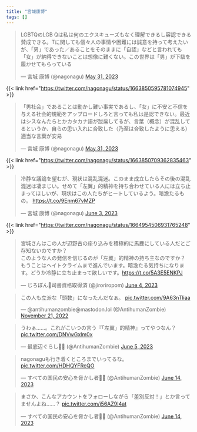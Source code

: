```yaml
---
title: "宮城康博"
tags: []
---
```


<blockquote class="twitter-tweet"><p lang="ja" dir="ltr">LGBTQのLGB Qは私は何のエクスキューズもなく理解できるし容認できる賛成できる。Tに関しても個々人の事情や困難には誠意を持って考えたいが、「男」であった／あることをそのままに「自認」などと言われても「女」が納得できないことは想像に難くない。この世界は「男」が下駄を履かせてもらっている</p>&mdash; 宮城 康博 (@nagonagu) <a href="https://twitter.com/nagonagu/status/1663850595781074945?ref_src=twsrc%5Etfw">May 31, 2023</a></blockquote> <script async src="https://platform.twitter.com/widgets.js" charset="utf-8"></script> 

{{< link href="https://twitter.com/nagonagu/status/1663850595781074945" >}}

<blockquote class="twitter-tweet"><p lang="ja" dir="ltr">「男社会」であることは動かし難い事実であるし、「女」に不安と不信を与える社会的規範をアップロードしろと言っても私は是認できない。最近はシスなんたらとかカタカナ語が跋扈してるが、言葉（概念）が混乱してるというか、自らの思い入れに合致した（乃至は合致したように思える）適当な言葉が安易</p>&mdash; 宮城 康博 (@nagonagu) <a href="https://twitter.com/nagonagu/status/1663850709362835463?ref_src=twsrc%5Etfw">May 31, 2023</a></blockquote> <script async src="https://platform.twitter.com/widgets.js" charset="utf-8"></script> 

{{< link href="https://twitter.com/nagonagu/status/1663850709362835463" >}}

<blockquote class="twitter-tweet"><p lang="ja" dir="ltr">冷静な議論を望むが、現状は混乱混迷。このまま成立したらその後の混乱混迷は凄まじい。せめて「左翼」的精神を持ち合わせている人には立ち止まってほしいが、現状はこの人たちがヒートしているよう。暗澹たるもの。 <a href="https://t.co/9Enm67vMZP">https://t.co/9Enm67vMZP</a></p>&mdash; 宮城 康博 (@nagonagu) <a href="https://twitter.com/nagonagu/status/1664954506931765248?ref_src=twsrc%5Etfw">June 3, 2023</a></blockquote> <script async src="https://platform.twitter.com/widgets.js" charset="utf-8"></script> 

{{< link href="https://twitter.com/nagonagu/status/1664954506931765248" >}}

<blockquote class="twitter-tweet"><p lang="ja" dir="ltr">宮城さんはこの人が辺野古の座り込みを積極的に馬鹿にしている人だとご存知ないのですか？<br>このような人の発信を信じるのが「左翼」的精神の持ち主なのですか？<br>もうことはヘイトクライムまで進んでいます。暗澹たる気持ちになります。どうか冷静に立ち止まって欲しいです。<a href="https://t.co/5A3E5ENKPJ">https://t.co/5A3E5ENKPJ</a></p>&mdash; じろぽん🌼司書資格取得済 (@jiroriropom) <a href="https://twitter.com/jiroriropom/status/1665205299060563968?ref_src=twsrc%5Etfw">June 4, 2023</a></blockquote> <script async src="https://platform.twitter.com/widgets.js" charset="utf-8"></script> 

<blockquote class="twitter-tweet"><p lang="ja" dir="ltr">この人も立派な「頭数」になったんだなぁ。 <a href="https://t.co/9A63nTliaa">pic.twitter.com/9A63nTliaa</a></p>&mdash; @antihumanzombie@mastodon.lol (@AntihumanZombie) <a href="https://twitter.com/AntihumanZombie/status/1594494221024604160?ref_src=twsrc%5Etfw">November 21, 2022</a></blockquote> <script async src="https://platform.twitter.com/widgets.js" charset="utf-8"></script>

<blockquote class="twitter-tweet"><p lang="ja" dir="ltr">うわぁ……。これがこいつの言う『「左翼」的精神』ってやつなん？ <a href="https://t.co/DNVwGxIm0x">pic.twitter.com/DNVwGxIm0x</a></p>&mdash; 最底辺ぐらし🏳️‍⚧️ (@AntihumanZombie) <a href="https://twitter.com/AntihumanZombie/status/1665509727466569728?ref_src=twsrc%5Etfw">June 5, 2023</a></blockquote> <script async src="https://platform.twitter.com/widgets.js" charset="utf-8"></script> 

<blockquote class="twitter-tweet"><p lang="ja" dir="ltr">nagonaguも行き着くところまでいってるな。 <a href="https://t.co/HDHQYFRcQO">pic.twitter.com/HDHQYFRcQO</a></p>&mdash; すべての国民の安心を脅かし者🏳️‍⚧️ (@AntihumanZombie) <a href="https://twitter.com/AntihumanZombie/status/1668816758306930688?ref_src=twsrc%5Etfw">June 14, 2023</a></blockquote> <script async src="https://platform.twitter.com/widgets.js" charset="utf-8"></script> 

<blockquote class="twitter-tweet"><p lang="ja" dir="ltr">まさか、こんなアカウントをフォローしながら「差別反対！」とか言ってませんよね……？ <a href="https://t.co/j56AZ9I4at">pic.twitter.com/j56AZ9I4at</a></p>&mdash; すべての国民の安心を脅かし者🏳️‍⚧️ (@AntihumanZombie) <a href="https://twitter.com/AntihumanZombie/status/1668835343045652480?ref_src=twsrc%5Etfw">June 14, 2023</a></blockquote> <script async src="https://platform.twitter.com/widgets.js" charset="utf-8"></script> 